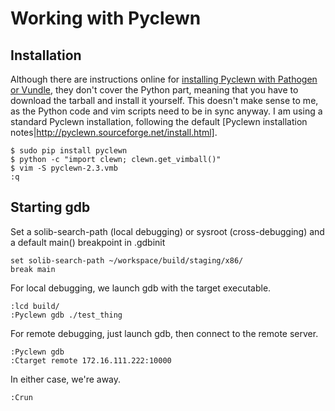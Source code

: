 Working with Pyclewn
====================

Installation
------------

Although there are instructions online for [installing Pyclewn with Pathogen or Vundle][front end],
they don't cover the Python part, meaning that you have to download the tarball and install it yourself.
This doesn't make sense to me, as the Python code and vim scripts need to be in sync anyway.
I am using a standard Pyclewn installation, following the default
[Pyclewn installation notes|http://pyclewn.sourceforge.net/install.html].

    $ sudo pip install pyclewn
    $ python -c "import clewn; clewn.get_vimball()"
    $ vim -S pyclewn-2.3.vmb
    :q

[front end]: http://stackoverflow.com/questions/6695410/gdb-front-end-to-use-with-vim/8324543#8324543


Starting gdb
------------

Set a solib-search-path (local debugging) or sysroot (cross-debugging) and a default main() breakpoint in .gdbinit

    set solib-search-path ~/workspace/build/staging/x86/
    break main

For local debugging, we launch gdb with the target executable.

    :lcd build/
    :Pyclewn gdb ./test_thing

For remote debugging, just launch gdb, then connect to the remote server.

    :Pyclewn gdb
    :Ctarget remote 172.16.111.222:10000

In either case, we're away.

    :Crun
